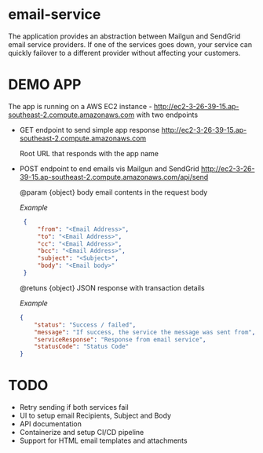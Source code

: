 # email-service
The application provides an abstraction between Mailgun and SendGrid email service providers. If one of the services goes down, your service can quickly failover to a different provider without affecting your customers.

# DEMO APP
The app is running on a AWS EC2 instance - http://ec2-3-26-39-15.ap-southeast-2.compute.amazonaws.com with two endpoints
- GET endpoint to send simple app response
    http://ec2-3-26-39-15.ap-southeast-2.compute.amazonaws.com
    
    Root URL that responds with the app name

- POST endpoint to end emails vis Mailgun and SendGrid
    http://ec2-3-26-39-15.ap-southeast-2.compute.amazonaws.com/api/send

   @param {object} body email contents in the request body 

   *Example*

   ```json
    {
        "from": "<Email Address>",
        "to": "<Email Address>",
        "cc": "<Email Address>",
        "bcc": "<Email Address>",
        "subject": "<Subject>",
        "body": "<Email body>"
    }
   ```
   @retuns {object} JSON response with transaction details
   
   *Example*
   
    ```json
    {
        "status": "Success / failed",
        "message": "If success, the service the message was sent from",
        "serviceResponse": "Response from email service",
        "statusCode": "Status Code"
    }
    ```

# TODO
- Retry sending if both services fail
- UI to setup email Recipients, Subject and Body
- API documentation
- Containerize and setup CI/CD pipeline
- Support for HTML email templates and attachments

